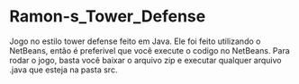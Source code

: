 # Ramon-s_Tower_Defense
Jogo no estilo tower defense feito em Java. Ele foi feito utilizando o NetBeans, então é preferivel que você execute o codigo no NetBeans. Para rodar o jogo, basta você baixar o arquivo zip e executar qualquer arquivo .java que esteja na pasta src.  
